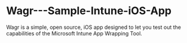 # Wagr---Sample-Intune-iOS-App
Wagr is a simple, open source, iOS app designed to let you test out the capabilities of the Microsoft Intune App Wrapping Tool.
